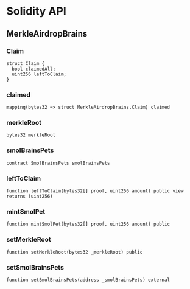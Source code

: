 # Solidity API

## MerkleAirdropBrains

### Claim

```solidity
struct Claim {
  bool claimedAll;
  uint256 leftToClaim;
}
```

### claimed

```solidity
mapping(bytes32 => struct MerkleAirdropBrains.Claim) claimed
```

### merkleRoot

```solidity
bytes32 merkleRoot
```

### smolBrainsPets

```solidity
contract SmolBrainsPets smolBrainsPets
```

### leftToClaim

```solidity
function leftToClaim(bytes32[] proof, uint256 amount) public view returns (uint256)
```

### mintSmolPet

```solidity
function mintSmolPet(bytes32[] proof, uint256 amount) public
```

### setMerkleRoot

```solidity
function setMerkleRoot(bytes32 _merkleRoot) public
```

### setSmolBrainsPets

```solidity
function setSmolBrainsPets(address _smolBrainsPets) external
```


